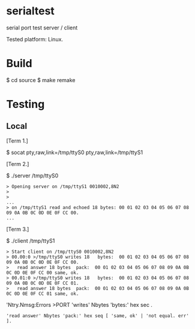 # serialtest
serial port test server / client

Tested platform:  Linux.

# Build

$ cd source
$ make remake

# Testing

## Local

[Term 1.]

$ socat pty,raw,link=/tmp/ttyS0 pty,raw,link=/tmp/ttyS1


[Term 2.]

$ ./server /tmp/ttyS0

```
> Opening server on /tmp/ttyS1 0010002,8N2
>       
>
...
> on /tmp/ttyS1 read and echoed 18 bytes: 00 01 02 03 04 05 06 07 08 09 0A 0B 0C 0D 0E 0F CC 00.
...
```

[Term 3.]

$ ./client /tmp/ttyS1



```
> Start client on /tmp/ttyS0 0010002,8N2
> 00.00:0 >/tmp/ttyS0 writes 18   bytes:  00 01 02 03 04 05 06 07 08 09 0A 0B 0C 0D 0E 0F CC 00.
>	read answer 18 bytes  pack:  00 01 02 03 04 05 06 07 08 09 0A 0B 0C 0D 0E 0F CC 00 same, ok.
> 00.01:0 >/tmp/ttyS0 writes 18   bytes:  00 01 02 03 04 05 06 07 08 09 0A 0B 0C 0D 0E 0F CC 01.
>	read answer 18 bytes  pack:  00 01 02 03 04 05 06 07 08 09 0A 0B 0C 0D 0E 0F CC 01 same, ok.
```

'Ntry.Nmsg:Errors  >PORT 'writes' Nbytes  'bytes:'  hex sec .

    'read answer' Nbytes 'pack:' hex seq [ 'same, ok' | 'not equal. err' ].
